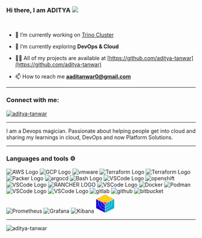 ### Hi there, I am ADITYA <img src="https://raw.githubusercontent.com/MartinHeinz/MartinHeinz/master/wave.gif" width="40px">
<br/>

- 🔭 I’m currently working on [Trino Cluster](https://trino.io/)

- 🌱 I’m currently exploring **DevOps & Cloud**

- 👨‍💻 All of my projects are available at [https://github.com/aditya-tanwar](https://github.com/aditya-tanwar)

- 📫 How to reach me **aaditanwar0@gmail.com**

---

<h3 align="left">Connect with me:</h3>
<p align="left">
<a href="https://www.linkedin.com/in/aditya-tanwar-92a291235/" target="blank"><img align="center" src="https://user-images.githubusercontent.com/74038190/235294012-0a55e343-37ad-4b0f-924f-c8431d9d2483.gif" alt="aditya-tanwar" height="50" width="50" /></a>

---

I am a Devops magician. Passionate about helping people get into cloud and sharing my learnings in cloud, DevOps and now Platform Solutions.

---

### Languages and tools ⚙️

<p>

<img src="https://cdn.worldvectorlogo.com/logos/amazon-web-services-2.svg" alt="AWS Logo" width="50" height="50"/>
<img src="https://user-images.githubusercontent.com/25181517/183911547-990692bc-8411-4878-99a0-43506cdb69cf.png" alt="GCP Logo" width="50" height="50"/>
<img src="https://cdn.worldvectorlogo.com/logos/vmware-5.svg" alt="vmware" width="50" height="50"/>
<img src="https://cdn.worldvectorlogo.com/logos/ansible.svg" alt="Terraform Logo" width="50" height="50"/>
<img src="https://icon.icepanel.io/Technology/svg/HashiCorp-Terraform.svg" alt="Terraform Logo" width="50" height="50"/>
<img src="https://icon.icepanel.io/Technology/svg/Packer.svg" alt="Packer Logo" width="50" height="50"/>
<img src="https://icon.icepanel.io/Technology/svg/Argo-CD.svg" alt="argocd" width="50" height="50"/> 
<img src="https://cdn.worldvectorlogo.com/logos/bash-1.svg" alt="Bash Logo" width="50" height="50"/> 
<img src="https://cdn.worldvectorlogo.com/logos/visual-studio-code-1.svg" alt="VSCode Logo" width="50" height="50"/> 
<img src="https://cdn.worldvectorlogo.com/logos/openshift-2.svg" alt="openshift" width="50" height="50"/> 
<img src="https://cdn.worldvectorlogo.com/logos/kubernets.svg" alt="VSCode Logo" width="50" height="50"/> 
<img src="https://icon.icepanel.io/Technology/svg/Rancher.svg" alt="RANCHER LOGO" width="50" height="50"/>
<img src="https://icon.icepanel.io/Technology/svg/Visual-Studio-Code-%28VS-Code%29.svg" alt="VSCode Logo" width="50" height="50"/>
<img src="https://icon.icepanel.io/Technology/svg/Docker.svg" alt="Docker" width="50" height="50"/> 
<img src="https://www.mslinn.com/blog/images/buildahPodman/podman-logo-crop.png" alt="Podman" width="50" height="50"/> 
<img src="https://cdn.worldvectorlogo.com/logos/red-hat-1.svg" alt="VSCode Logo" width="50" height="50"/> 
<img src="https://cdn.worldvectorlogo.com/logos/centos-1.svg" alt="VSCode Logo" width="50" height="50"/>
<img src="https://icon.icepanel.io/Technology/svg/GitLab.svg" alt="gitlab" width="50" height="50"/>
<img src="https://cdn.worldvectorlogo.com/logos/github-icon-2.svg" alt="github" width="50" height="50"/>
<img src="https://icon.icepanel.io/Technology/svg/BitBucket.svg" alt="bitbucket" width="50" height="50"/>
<img src="https://icon.icepanel.io/Technology/svg/Prometheus.svg" alt="Prometheus" width="50" height="50"/>
<img src="https://icon.icepanel.io/Technology/svg/Grafana.svg" alt="Grafana" width="50" height="50"/>
<img src="https://icon.icepanel.io/Technology/svg/Kibana.svg" alt="Kibana" width="50" height="50"/>
<img src="https://raw.githubusercontent.com/aquasecurity/trivy-docker-extension/main/trivy.svg" alt="trivy" width="50" height="50"/>

</p>

---

<p align="left"> 
<img src="https://komarev.com/ghpvc/?username=aditya-tanwar&label=Profile%20views&color=blueviolet&style=flat" alt="aditya-tanwar" /> 
</p>
